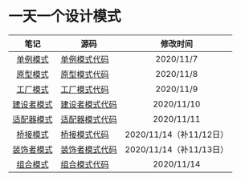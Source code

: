 # 一天一个设计模式




|             笔记             | 源码                                                  | 修改时间  |
| :--------------------------: | ----------------------------------------------------- | :-------: |
| [单例模式](笔记/单例模式.md) | [单例模式代码](src/main/java/cn/itrover/designpattern/singleton) | 2020/11/7 |
| [原型模式](笔记/原型模式.md) | [原型模式代码](src/main/java/cn/itrover/designpattern/prototype) | 2020/11/8 |
| [工厂模式](笔记/工厂模式.md) | [工厂模式代码](src/main/java/cn/itrover/designpattern/factory) |   2020/11/9 |
| [建设者模式](笔记/建设者模式.md) | [建设者模式代码](src/main/java/cn/itrover/designpattern/builder) |2020/11/10  |
| [适配器模式](笔记/适配器模式.md) | [适配器模式代码](src/main/java/cn/itrover/designpattern/adpter) |2020/11/11  |
| [桥接模式](笔记/桥接模式.md) | [桥接模式代码](src/main/java/cn/itrover/designpattern/bridge) |2020/11/14（补11/12日）  |
| [装饰者模式](笔记/装饰者模式.md) | [装饰者模式代码](src/main/java/cn/itrover/designpattern/decorate) |2020/11/14（补11/13日）  |
| [组合模式](笔记/装饰者模式.md) | [组合模式代码](src/main/java/cn/itrover/designpattern/composite) |2020/11/14  |
